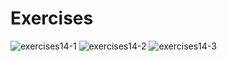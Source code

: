 # Exercises
![exercises14-1](https://user-images.githubusercontent.com/70604577/160039662-c7d1f8de-29f6-447a-a476-449931665d9d.png)
![exercises14-2](https://user-images.githubusercontent.com/70604577/160039664-ae856eb1-fc15-4229-9a9f-f7ea3fa09c93.png)
![exercises14-3](https://user-images.githubusercontent.com/70604577/160039672-9b4235c6-9cb8-44fc-bc31-a21649af8ff5.png)